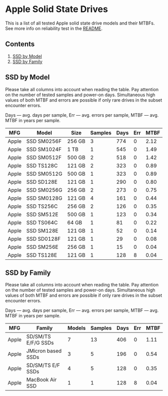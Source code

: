 Apple Solid State Drives
========================

This is a list of all tested Apple solid state drive models and their MTBFs. See
more info on reliability test in the [README](https://github.com/linuxhw/SMART).

Contents
--------

1. [ SSD by Model  ](#ssd-by-model)
2. [ SSD by Family ](#ssd-by-family)

SSD by Model
------------

Please take all columns into account when reading the table. Pay attention on the
number of tested samples and power-on days. Simultaneous high values of both MTBF
and errors are possible if only rare drives in the subset encounter errors.

Days   — avg. days per sample,
Err    — avg. errors per sample,
MTBF   — avg. MTBF in years per sample.

| MFG       | Model              | Size   | Samples | Days  | Err   | MTBF   |
|-----------|--------------------|--------|---------|-------|-------|--------|
| Apple     | SSD SM0256F        | 256 GB | 3       | 774   | 0     | 2.12   |
| Apple     | SSD SM1024F        | 1 TB   | 1       | 545   | 0     | 1.49   |
| Apple     | SSD SM0512F        | 500 GB | 2       | 518   | 0     | 1.42   |
| Apple     | SSD TS128C         | 121 GB | 2       | 323   | 0     | 0.89   |
| Apple     | SSD SM0512G        | 500 GB | 1       | 323   | 0     | 0.89   |
| Apple     | SSD SD128E         | 121 GB | 1       | 290   | 0     | 0.80   |
| Apple     | SSD SM0256G        | 256 GB | 2       | 273   | 0     | 0.75   |
| Apple     | SSD SM0128G        | 121 GB | 4       | 161   | 0     | 0.44   |
| Apple     | SSD TS256C         | 256 GB | 2       | 126   | 0     | 0.35   |
| Apple     | SSD SM512E         | 500 GB | 1       | 123   | 0     | 0.34   |
| Apple     | SSD TS064C         | 64 GB  | 1       | 81    | 0     | 0.22   |
| Apple     | SSD SM128E         | 121 GB | 1       | 52    | 0     | 0.14   |
| Apple     | SSD SD0128F        | 121 GB | 1       | 29    | 0     | 0.08   |
| Apple     | SSD SM256E         | 256 GB | 1       | 15    | 0     | 0.04   |
| Apple     | SSD TS128E         | 121 GB | 1       | 128   | 8     | 0.04   |

SSD by Family
-------------

Please take all columns into account when reading the table. Pay attention on the
number of tested samples and power-on days. Simultaneous high values of both MTBF
and errors are possible if only rare drives in the subset encounter errors.

Days   — avg. days per sample,
Err    — avg. errors per sample,
MTBF   — avg. MTBF in years per sample.

| MFG       | Family                 | Models | Samples | Days  | Err   | MTBF   |
|-----------|------------------------|--------|---------|-------|-------|--------|
| Apple     | SD/SM/TS E/F/G SSDs    | 7      | 13      | 406   | 0     | 1.11   |
| Apple     | JMicron based SSDs     | 3      | 5       | 196   | 0     | 0.54   |
| Apple     | SD/SM/TS E/F SSDs      | 4      | 5       | 128   | 0     | 0.35   |
| Apple     | MacBook Air SSD        | 1      | 1       | 128   | 8     | 0.04   |
